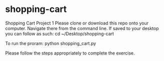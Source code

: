 # shopping-cart
Shopping Cart Project 1
Please clone or download this repo onto your computer. 
Navigate there from the command line. If saved to your desktop you can follow as such: 
cd ~/Desktop/shopping-cart 

To run the proram: 
python shopping_cart.py 

Please follow the steps appropriately to complete the exercise. 